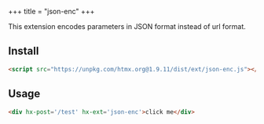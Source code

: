 +++
title = "json-enc"
+++

This extension encodes parameters in JSON format instead of url format.

## Install

```html
<script src="https://unpkg.com/htmx.org@1.9.11/dist/ext/json-enc.js"></script>
```

## Usage

```html
<div hx-post='/test' hx-ext='json-enc'>click me</div>
```
